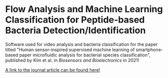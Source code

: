 # Flow Analysis and Machine Learning Classification for Peptide-based Bacteria Detection/Identification  
Software used for video analysis and bacteria classification for the paper titled "Human sensor-inspired supervised machine learning of smartphone-based paper microfluidic analysis for bacterial species classification", published by Kim et al. in <i>Biosensors and Bioelectronics</i> in 2021!

[A link to the journal article can be found here!](https://doi.org/10.1016/j.bios.2021.113335)
